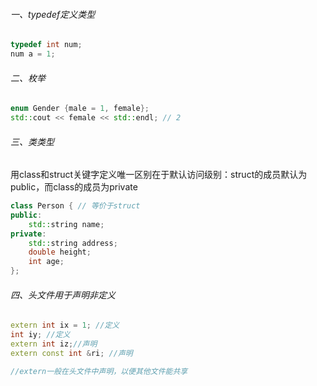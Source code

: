 ###### 一、typedef定义类型

```c++
typedef int num;
num a = 1;
```

###### 二、枚举

```c++
enum Gender {male = 1, female};
std::cout << female << std::endl; // 2
```

###### 三、类类型

用class和struct关键字定义唯一区别在于默认访问级别：struct的成员默认为public，而class的成员为private

```c++
class Person { // 等价于struct
public:
    std::string name;
private:
    std::string address;
    double height;
    int age;
};
```

###### 四、头文件用于声明非定义

```c++
extern int ix = 1; //定义
int iy; //定义
extern int iz;//声明
extern const int &ri; //声明

//extern一般在头文件中声明，以便其他文件能共享
```

